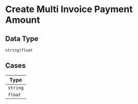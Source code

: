 
# Create Multi Invoice Payment Amount

## Data Type

`string|float`

## Cases

| Type |
|  --- |
| `string` |
| `float` |


